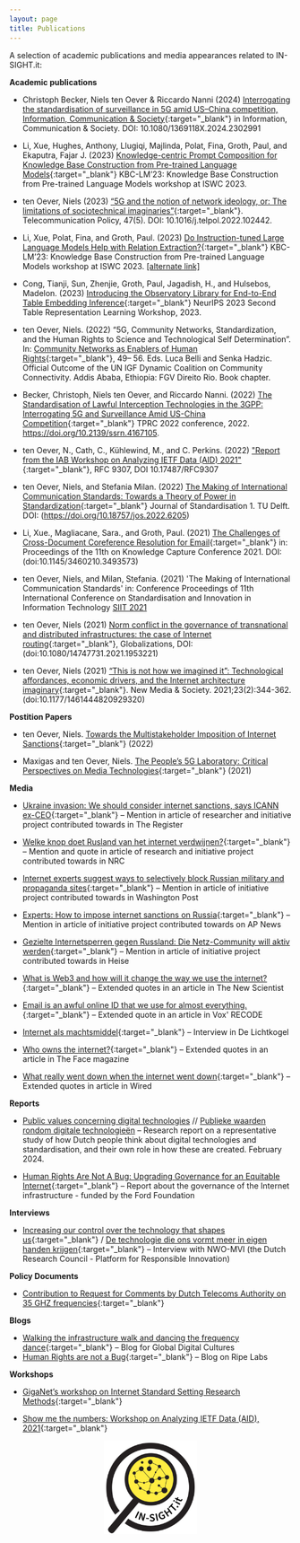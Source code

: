 ```yaml
---
layout: page
title: Publications
---
```


A selection of academic publications and media appearances related to IN-SIGHT.it:

**Academic publications**

- Christoph Becker, Niels ten Oever & Riccardo Nanni (2024) [Interrogating the standardisation of surveillance in 5G amid US–China competition, Information, Communication & Society](https://doi.org/10.1080/1369118X.2024.2302991){:target="_blank"} in Information, Communication & Society. DOI: 10.1080/1369118X.2024.2302991

- Li, Xue, Hughes, Anthony, Llugiqi, Majlinda, Polat, Fina, Groth, Paul, and Ekaputra, Fajar J. (2023) [Knowledge-centric Prompt Composition for Knowledge Base Construction from Pre-trained Language Models](https://lm-kbc.github.io/workshop2023/proceedings/3_Li.pdf){:target="_blank"} KBC-LM’23: Knowledge Base Construction from Pre-trained Language Models workshop at ISWC 2023.

- ten Oever, Niels (2023) [“5G and the notion of network ideology, or: The limitations of sociotechnical imaginaries”](https://doi.org/10.1016/j.telpol.2022.102442){:target="_blank"}. Telecommunication Policy, 47(5). DOI: 10.1016/j.telpol.2022.102442.

- Li, Xue, Polat, Fina, and Groth, Paul. (2023) [Do Instruction-tuned Large Language Models Help with Relation Extraction?](https://openreview.net/forum?id=8DiJU0Dyqe){:target="_blank"} KBC-LM’23: Knowledge Base Construction from Pre-trained Language Models workshop at ISWC 2023. [[alternate link]](https://effyli.github.io/llmre.pdf)

- Cong, Tianji, Sun, Zhenjie, Groth, Paul, Jagadish, H., and Hulsebos, Madelon. (2023) [Introducing the Observatory Library for End-to-End Table Embedding Inference](https://openreview.net/forum?id=JIrTIMI5Yd){:target="_blank"} NeurIPS 2023 Second Table Representation Learning Workshop, 2023.

- ten Oever, Niels. (2022) “5G, Community Networks, Standardization, and the Human Rights to Science and Technological Self Determination”. In: [Community Networks as Enablers of Human Rights](https://direitorio.fgv.br/en/publication/community-networks-enablers-human-rights){:target="_blank"}, 49– 56. Eds. Luca Belli and Senka Hadzic. Official Outcome of the UN IGF Dynamic Coalition on Community Connectivity. Addis Ababa, Ethiopia: FGV Direito Rio. Book chapter.

- Becker, Christoph, Niels ten Oever, and Riccardo Nanni. (2022) [The Standardisation of Lawful Interception Technologies in the 3GPP: Interrogating 5G and Surveillance Amid US-China Competition](https://papers.ssrn.com/sol3/papers.cfm?abstract_id=4167105){:target="_blank"} TPRC 2022 conference, 2022. https://doi.org/10.2139/ssrn.4167105.

- ten Oever, N., Cath, C., Kühlewind, M., and C. Perkins. (2022) ["Report from the IAB Workshop on Analyzing IETF Data (AID) 2021"](https://www.rfc-editor.org/info/rfc9307){:target="_blank"}, RFC 9307, DOI 10.17487/RFC9307

- ten Oever, Niels, and Stefania Milan. (2022) [The Making of International Communication Standards: Towards a Theory of Power in Standardization](https://journals.open.tudelft.nl/jos/article/view/6205){:target="_blank"} Journal of Standardisation 1. TU Delft. DOI: (https://doi.org/10.18757/jos.2022.6205)

- Li, Xue., Magliacane, Sara., and Groth, Paul. (2021) [The Challenges of Cross-Document Coreference Resolution for Email](https://dl.acm.org/doi/abs/10.1145/3460210.3493573){:target="_blank"} in: Proceedings of the 11th on Knowledge Capture Conference 2021. DOI: (doi:10.1145/3460210.3493573)

- ten Oever, Niels, and Milan, Stefania. (2021) 'The Making of International Communication Standards' in: Conference Proceedings of 11th International Conference on Standardisation and Innovation in Information Technology [SIIT 2021](https://www.euras.org/img/upload/pdf/EURAS_SIIT_Online_Advance_Programme_v2.pdf)

- ten Oever, Niels (2021) [Norm conflict in the governance of transnational and distributed infrastructures: the case of Internet routing](https://www.tandfonline.com/doi/pdf/10.1080/14747731.2021.1953221){:target="_blank"}, Globalizations, DOI: (doi:10.1080/14747731.2021.1953221)

- ten Oever, Niels (2021) [“This is not how we imagined it”: Technological affordances, economic drivers, and the Internet architecture imaginary](https://journals.sagepub.com/doi/full/10.1177/1461444820929320){:target="_blank"}. New Media & Society. 2021;23(2):344-362. (doi:10.1177/1461444820929320)


**Postition Papers**

- ten Oever, Niels. [Towards the Multistakeholder Imposition of Internet Sanctions](https://techpolicy.press/towards-the-multistakeholder-imposition-of-internet-sanctions/){:target="_blank"} (2022)

- Maxigas and ten Oever, Niels. [The People’s 5G Laboratory: Critical Perspectives on Media Technologies](https://raw.githubusercontent.com/in-sight-it/in-sight-it.github.io/gh-pages/assets/Peoples5GLabPostitionPaper.pdf){:target="_blank"} (2021)

**Media**

- [Ukraine invasion: We should consider internet sanctions, says ICANN ex-CEO](https://www.theregister.com/AMP/2022/03/10/internet_russia_sanctions/){:target="_blank"}
– Mention in article of researcher and initiative project contributed towards in The Register

- [Welke knop doet Rusland van het internet verdwijnen?](https://www.nrc.nl/nieuws/2022/03/11/welke-knop-doet-rusland-van-het-internet-verdwijnen-a4100649){:target="_blank"}
– Mention and quote in article of research and initiative project contributed towards in NRC

- [Internet experts suggest ways to selectively block Russian military and propaganda sites](https://www.washingtonpost.com/technology/2022/03/10/internet-russia-sanctions-proposal/){:target="_blank"}
– Mention in article of initiative project contributed towards in Washington Post

- [Experts: How to impose internet sanctions on Russia](https://apnews.com/article/russia-ukraine-technology-business-europe-8909762f92d1982acb6fca4e6dc2d183){:target="_blank"}
– Mention in article of initiative project contributed towards on AP News

- [Gezielte Internetsperren gegen Russland: Die Netz-Community will aktiv werden](https://www.heise.de/news/Gezielte-Internetsperren-gegen-Russland-Die-Netz-Community-will-aktiv-werden-6545003.html){:target="_blank"}
– Mention in article of initiative project contributed towards in Heise

- [What is Web3 and how will it change the way we use the internet?](https://www.newscientist.com/article/2301706-what-is-web3-and-how-will-it-change-the-way-we-use-the-internet/#ixzz7IJt5pmf6){:target="_blank"}
– Extended quotes in an article in The New Scientist

- [Email is an awful online ID that we use for almost everything.](https://www.vox.com/recode/22620276/what-to-do-when-you-get-someone-elses-email-security-vulnerabilities-gmail-inbox-invasion"){:target="_blank"}
– Extended quote in an article in Vox' RECODE

- [Internet als machtsmiddel](https://delichtkogel.nl/nieuwe-editie/internet-machtsmiddel/){:target="_blank"}
– Interview in De Lichtkogel

- [Who owns the internet?](https://theface.com/society/internet-outage-fastly-amazon-cloudflare-cnd){:target="_blank"}
 – Extended quotes in an article in The Face magazine

- [What really went down when the internet went down](https://www.wired.co.uk/article/fastly-internet-outage){:target="_blank"}
 – Extended quotes in article in Wired

**Reports**

- [Public values concerning digital technologies](https://in-sight.it/assets/IN-SIGHT_Public_values_report_EN.pdf) // [Publieke waarden rondom digitale technologieën](https://in-sight.it/assets/IN-SIGHT_Publieke_waarden_rapport_NL.pdf)
 – Research report on a representative study of how Dutch people think about digital technologies and standardisation, and their own role in how these are created. February 2024.

- [Human Rights Are Not A Bug: Upgrading Governance for an Equitable Internet](https://www.fordfoundation.org/work/learning/research-reports/human-rights-are-not-a-bug-upgrading-governance-for-an-equitable-internet"){:target="_blank"}
 – Report about the governance of the Internet infrastructure - funded by the Ford Foundation

**Interviews**

- [Increasing our control over the technology that shapes us](https://www.nwo-mvi.nl/node/5883){:target="_blank"} /
[De technologie die ons vormt meer in eigen handen krijgen](https://www.nwo-mvi.nl/nl/node/5883){:target="_blank"}
 – Interview with NWO-MVI (the Dutch Research Council - Platform for Responsible Innovation)

**Policy Documents**

- [Contribution to Request for Comments by Dutch Telecoms Authority on 35 GHZ frequencies](https://isoc.nl/nieuws/reactie-internet-consultatie-frequentieveiling-35-ghz-band/){:target="_blank"}

**Blogs**

- [Walking the infrastructure walk and dancing the frequency dance](https://globaldigitalcultures.org/2022/04/12/walking-the-infrastructure-walk-and-dancing-the-frequency-dance-you-only-see-it-when-you-get-it/){:target="_blank"}
 – Blog for Global Digital Cultures
- [Human Rights are not a Bug](https://labs.ripe.net/author/niels-ten-oever/human-rights-are-not-a-bug/){:target="_blank"}
 – Blog on Ripe Labs

**Workshops**

- [GigaNet’s workshop on Internet Standard Setting Research Methods](https://www.giga-net.org/12-january-2022-giganets-workshop-on-internet-standard-setting-research-methods/){:target="_blank"}

- [Show me the numbers: Workshop on Analyzing IETF Data (AID), 2021](https://www.iab.org/activities/workshops/aid/){:target="_blank"}

<img src="/assets/logos/logo_branded.png" style="width: 33%; margin: auto; display: block;">
